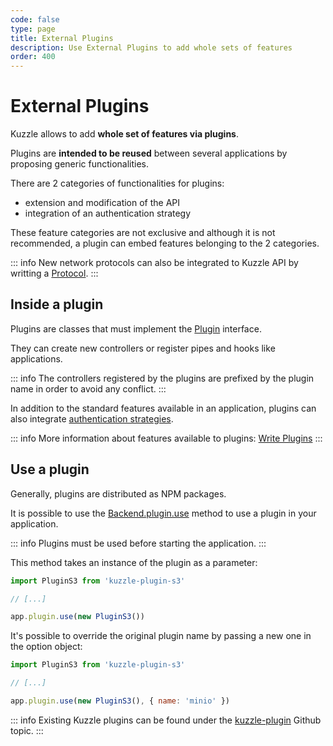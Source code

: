 ```yaml
---
code: false
type: page
title: External Plugins
description: Use External Plugins to add whole sets of features
order: 400
---
```


# External Plugins

Kuzzle allows to add **whole set of features via plugins**.

Plugins are **intended to be reused** between several applications by proposing generic functionalities.

There are 2 categories of functionalities for plugins:
 - extension and modification of the API
 - integration of an authentication strategy

These feature categories are not exclusive and although it is not recommended, a plugin can embed features belonging to the 2 categories.

::: info
New network protocols can also be integrated to Kuzzle API by writting a [Protocol](/core/2/some-link).
::: 

## Inside a plugin

Plugins are classes that must implement the [Plugin](/core/2/some-link) interface.  

They can create new controllers or register pipes and hooks like applications.

::: info
The controllers registered by the plugins are prefixed by the plugin name in order to avoid any conflict.
:::

In addition to the standard features available in an application, plugins can also integrate [authentication strategies](/core/2/some-link).

::: info
More information about features available to plugins: [Write Plugins](/core/2/guides/write-plugins)
:::

## Use a plugin

Generally, plugins are distributed as NPM packages.  

It is possible to use the [Backend.plugin.use](/core/2/some-link) method to use a plugin in your application.  

::: info
Plugins must be used before starting the application.
:::

This method takes an instance of the plugin as a parameter:

```js
import PluginS3 from 'kuzzle-plugin-s3'

// [...]

app.plugin.use(new PluginS3())
```

It's possible to override the original plugin name by passing a new one in the option object:

```js
import PluginS3 from 'kuzzle-plugin-s3'

// [...]

app.plugin.use(new PluginS3(), { name: 'minio' })
```

::: info
Existing Kuzzle plugins can be found under the [kuzzle-plugin](https://github.com/topics/kuzzle-plugin) Github topic.
:::